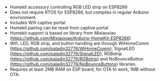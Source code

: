 - Homekit accessory controlling RGB LED strip on ESP8266
- Does not require RTOS for ESP8266, but compiles in regular Arduino environment.
- Includes Wifi captive portal
- Homekit pairing can be reset from captive portal
- Homekit support is based on library from Mixiaoxiao (https://github.com/Mixiaoxiao/Arduino-HomeKit-ESP8266)
- Wifi, LED, RGB strip, and button handling are through WiHomeComm (https://github.com/paladin32776/WiHomeComm), SignalLED (https://github.com/paladin32776/SignalLED), RGBstrip (https://github.com/paladin32776/RGBstrip) and NoBounceButton (https://github.com/paladin32776/NoBounceButtons) libraries.
- Requires at least 2MB RAM on ESP board, for OTA to work, 1MB without OTA.
